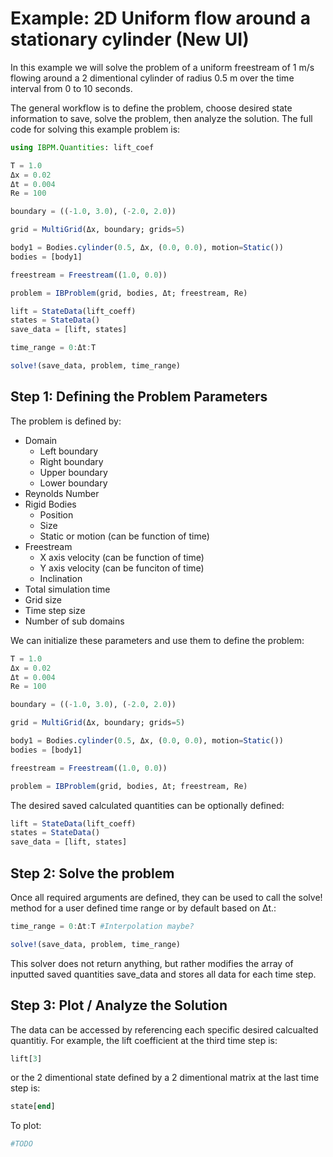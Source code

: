 # Example: 2D Uniform flow around a stationary cylinder (New UI)

In this example we will solve the problem of a uniform freestream of 1 m/s flowing around a 2 dimentional cylinder of radius 0.5 m over the time interval from 0 to 10 seconds.
 
The general workflow is to define the problem, choose desired state information to save, solve the problem, then analyze the solution. The full code for solving this example problem is:

```julia
using IBPM.Quantities: lift_coef

T = 1.0
Δx = 0.02
Δt = 0.004
Re = 100

boundary = ((-1.0, 3.0), (-2.0, 2.0))

grid = MultiGrid(Δx, boundary; grids=5)

body1 = Bodies.cylinder(0.5, Δx, (0.0, 0.0), motion=Static())
bodies = [body1]

freestream = Freestream((1.0, 0.0))

problem = IBProblem(grid, bodies, Δt; freestream, Re)

lift = StateData(lift_coeff)
states = StateData()
save_data = [lift, states]

time_range = 0:Δt:T

solve!(save_data, problem, time_range)
```

## Step 1: Defining the Problem Parameters

The problem is defined by:
- Domain
   - Left boundary
   - Right boundary
   - Upper boundary
   - Lower boundary
- Reynolds Number
- Rigid Bodies
   - Position
   - Size
   - Static or motion (can be function of time)
- Freestream
   - X axis velocity (can be function of time)
   - Y axis velocity (can be funciton of time)
   - Inclination
- Total simulation time
- Grid size
- Time step size
- Number of sub domains

We can initialize these parameters and use them to define the problem:

```julia
T = 1.0
Δx = 0.02
Δt = 0.004
Re = 100

boundary = ((-1.0, 3.0), (-2.0, 2.0))

grid = MultiGrid(Δx, boundary; grids=5)

body1 = Bodies.cylinder(0.5, Δx, (0.0, 0.0), motion=Static())
bodies = [body1]

freestream = Freestream((1.0, 0.0))

problem = IBProblem(grid, bodies, Δt; freestream, Re)
```

The desired saved calculated quantities can be optionally defined:

```julia
lift = StateData(lift_coeff)
states = StateData()
save_data = [lift, states]
```

## Step 2: Solve the problem

Once all required arguments are defined, they can be used to call the solve! method for a user defined time range or by default based on Δt.:

```julia
time_range = 0:Δt:T #Interpolation maybe?

solve!(save_data, problem, time_range)
```

This solver does not return anything, but rather modifies the array of inputted saved quantities save_data and stores all data for each time step.

## Step 3: Plot / Analyze the Solution

The data can be accessed by referencing each specific desired calcualted quantitiy. For example, the lift coefficient at the third time step is:
```julia
lift[3]
```
or the 2 dimentional state defined by a 2 dimentional matrix at the last time step is:
```julia
state[end]
```
To plot:
```julia
#TODO
```